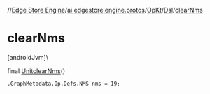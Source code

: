 //[Edge Store Engine](../../../../index.md)/[ai.edgestore.engine.protos](../../index.md)/[OpKt](../index.md)/[Dsl](index.md)/[clearNms](clear-nms.md)

# clearNms

[androidJvm]\

final [Unit](https://kotlinlang.org/api/latest/jvm/stdlib/kotlin/-unit/index.html)[clearNms](clear-nms.md)()

<code>.GraphMetadata.Op.Defs.NMS nms = 19;</code>
